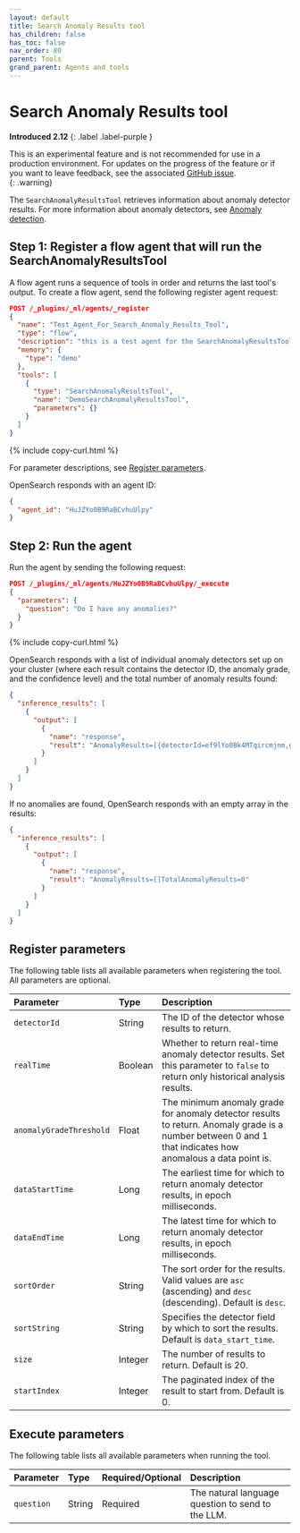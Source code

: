 ```yaml
---
layout: default
title: Search Anomaly Results tool
has_children: false
has_toc: false
nav_order: 80
parent: Tools
grand_parent: Agents and tools
---
```


<!-- vale off -->
# Search Anomaly Results tool
**Introduced 2.12**
{: .label .label-purple }
<!-- vale on -->

This is an experimental feature and is not recommended for use in a production environment. For updates on the progress of the feature or if you want to leave feedback, see the associated [GitHub issue](https://github.com/opensearch-project/ml-commons/issues/1161).    
{: .warning}

The `SearchAnomalyResultsTool` retrieves information about anomaly detector results. For more information about anomaly detectors, see [Anomaly detection]({{site.url}}{{site.baseurl}}/observing-your-data/ad/index/).

## Step 1: Register a flow agent that will run the SearchAnomalyResultsTool

A flow agent runs a sequence of tools in order and returns the last tool's output. To create a flow agent, send the following register agent request:

```json
POST /_plugins/_ml/agents/_register
{
  "name": "Test_Agent_For_Search_Anomaly_Results_Tool",
  "type": "flow",
  "description": "this is a test agent for the SearchAnomalyResultsTool",
  "memory": {
    "type": "demo"
  },
  "tools": [
    {
      "type": "SearchAnomalyResultsTool",
      "name": "DemoSearchAnomalyResultsTool",
      "parameters": {}
    }
  ]
}
```
{% include copy-curl.html %} 

For parameter descriptions, see [Register parameters](#register-parameters).

OpenSearch responds with an agent ID:

```json
{
  "agent_id": "HuJZYo0B9RaBCvhuUlpy"
}
```

## Step 2: Run the agent

Run the agent by sending the following request:

```json
POST /_plugins/_ml/agents/HuJZYo0B9RaBCvhuUlpy/_execute
{
  "parameters": {
    "question": "Do I have any anomalies?"
  }
}
```
{% include copy-curl.html %} 

OpenSearch responds with a list of individual anomaly detectors set up on your cluster (where each result contains the detector ID, the anomaly grade, and the confidence level) and the total number of anomaly results found:

```json
{
  "inference_results": [
    {
      "output": [
        {
          "name": "response",
          "result": "AnomalyResults=[{detectorId=ef9lYo0Bk4MTqircmjnm,grade=1.0,confidence=0.9403051246569198}{detectorId=E-JlYo0B9RaBCvhunFtw,grade=1.0,confidence=0.9163498216870274}]TotalAnomalyResults=2"
        }
      ]
    }
  ]
}
```

If no anomalies are found, OpenSearch responds with an empty array in the results:

```json
{
  "inference_results": [
    {
      "output": [
        {
          "name": "response",
          "result": "AnomalyResults=[]TotalAnomalyResults=0"
        }
      ]
    }
  ]
}
```

## Register parameters

The following table lists all available parameters when registering the tool. All parameters are optional.

Parameter	| Type | Description	
:--- | :--- | :---
`detectorId`	| String	| The ID of the detector whose results to return.
`realTime`	| Boolean | Whether to return real-time anomaly detector results. Set this parameter to `false` to return only historical analysis results.
`anomalyGradeThreshold` | Float	| The minimum anomaly grade for anomaly detector results to return. Anomaly grade is a number between 0 and 1 that indicates how anomalous a data point is.
`dataStartTime` | Long	| The earliest time for which to return anomaly detector results, in epoch milliseconds.
`dataEndTime` | Long |	The latest time for which to return anomaly detector results, in epoch milliseconds.
`sortOrder`	|String | The sort order for the results. Valid values are `asc` (ascending) and `desc` (descending). Default is `desc`. 
`sortString`| String |	Specifies the detector field by which to sort the results. Default is `data_start_time`.
`size`	| Integer |	The number of results to return. Default is 20.
`startIndex`| Integer |	The paginated index of the result to start from. Default is 0.

## Execute parameters

The following table lists all available parameters when running the tool.

Parameter	| Type | Required/Optional | Description	
:--- | :--- | :--- | :---
`question` | String | Required | The natural language question to send to the LLM. 